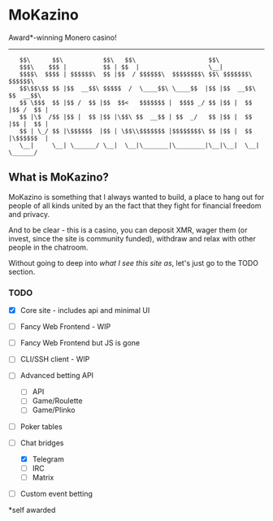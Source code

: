 # MoKazino

Award*-winning Monero casino!

----


```
   $$\      $$\           $$\   $$\                    $$\                     
   $$$\    $$$ |          $$ | $$  |                   \__|                    
   $$$$\  $$$$ | $$$$$$\  $$ |$$  / $$$$$$\  $$$$$$$$\ $$\ $$$$$$$\   $$$$$$\  
   $$\$$\$$ $$ |$$  __$$\ $$$$$  /  \____$$\ \____$$  |$$ |$$  __$$\ $$  __$$\ 
   $$ \$$$  $$ |$$ /  $$ |$$  $$<   $$$$$$$ |  $$$$ _/ $$ |$$ |  $$ |$$ /  $$ |
   $$ |\$  /$$ |$$ |  $$ |$$ |\$$\ $$  __$$ | $$  _/   $$ |$$ |  $$ |$$ |  $$ |
   $$ | \_/ $$ |\$$$$$$  |$$ | \$$\\$$$$$$$ |$$$$$$$$\ $$ |$$ |  $$ |\$$$$$$  |
   \__|     \__| \______/ \__|  \__|\_______|\________|\__|\__|  \__| \______/ 
   ```

## What is MoKazino?

MoKazino is something that I always wanted to build, a place to hang out for people of all kinds united by an the fact that they fight for financial freedom and privacy.

And to be clear - this is a casino, you can deposit XMR, wager them (or invest, since the site is community funded), withdraw and relax with other people in the chatroom.

Without going to deep into *what I see this site as*, let's just go to the TODO section.

### TODO

 - [x] Core site - includes api and minimal UI
 - [ ] Fancy Web Frontend - WIP
 - [ ] Fancy Web Frontend but JS is gone
 - [ ] CLI/SSH client - WIP <!-- (I dare you to `ssh play@MoKazino.net`) -->
 - [ ] Advanced betting API
   - [ ] API
   - [ ] Game/Roulette
   - [ ] Game/Plinko
 - [ ] Poker tables
 - [ ] Chat bridges
   - [x] Telegram
   - [ ] IRC
   - [ ] Matrix
 - [ ] Custom event betting <!-- Winning based upon a result provided by a number of sources, for example election results, sports betting. -->



*self awarded